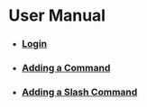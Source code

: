 # User Manual
- ### [Login](https://github.com/RealTimeChris/DiscordCoreAPI/blob/main/Examples/Login.md)
- ### [Adding a Command](https://github.com/RealTimeChris/DiscordCoreAPI/blob/main/Examples/Adding%20a%20Command.md)
- ### [Adding a Slash Command](https://github.com/RealTimeChris/DiscordCoreAPI/blob/main/Examples/Adding%20a%20Slash%20Command.md)

